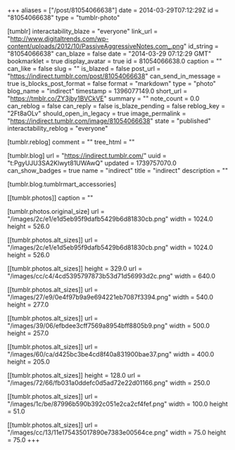 +++
aliases = ["/post/81054066638"]
date = 2014-03-29T07:12:29Z
id = "81054066638"
type = "tumblr-photo"

[tumblr]
interactability_blaze = "everyone"
link_url = "http://www.digitaltrends.com/wp-content/uploads/2012/10/PassiveAggressiveNotes.com_.png"
id_string = "81054066638"
can_blaze = false
date = "2014-03-29 07:12:29 GMT"
bookmarklet = true
display_avatar = true
id = 81054066638.0
caption = ""
can_like = false
slug = ""
is_blazed = false
post_url = "https://indirect.tumblr.com/post/81054066638"
can_send_in_message = true
is_blocks_post_format = false
format = "markdown"
type = "photo"
blog_name = "indirect"
timestamp = 1396077149.0
short_url = "https://tmblr.co/ZY3jby1BVCkVE"
summary = ""
note_count = 0.0
can_reblog = false
can_reply = false
is_blaze_pending = false
reblog_key = "2Ft8aOLv"
should_open_in_legacy = true
image_permalink = "https://indirect.tumblr.com/image/81054066638"
state = "published"
interactability_reblog = "everyone"

[tumblr.reblog]
comment = ""
tree_html = ""

[tumblr.blog]
url = "https://indirect.tumblr.com/"
uuid = "t:PgyUJU3SA2Klwyt81UWAwQ"
updated = 1739757070.0
can_show_badges = true
name = "indirect"
title = "indirect"
description = ""

[tumblr.blog.tumblrmart_accessories]

[[tumblr.photos]]
caption = ""

[tumblr.photos.original_size]
url = "/images/2c/e1/e1d5eb95f9dafb5429b6d81830cb.png"
width = 1024.0
height = 526.0

[[tumblr.photos.alt_sizes]]
url = "/images/2c/e1/e1d5eb95f9dafb5429b6d81830cb.png"
width = 1024.0
height = 526.0

[[tumblr.photos.alt_sizes]]
height = 329.0
url = "/images/cc/c4/4cd5395797873b53d71d56993d2c.png"
width = 640.0

[[tumblr.photos.alt_sizes]]
url = "/images/27/e9/0e4f97b9a9e694221eb7087f3394.png"
width = 540.0
height = 277.0

[[tumblr.photos.alt_sizes]]
url = "/images/39/06/efbdee3cff7569a8954bff8805b9.png"
width = 500.0
height = 257.0

[[tumblr.photos.alt_sizes]]
url = "/images/60/ca/d425bc3be4cd8f40a831900bae37.png"
width = 400.0
height = 205.0

[[tumblr.photos.alt_sizes]]
height = 128.0
url = "/images/72/66/fb031a0ddefc0d5ad72e22d01166.png"
width = 250.0

[[tumblr.photos.alt_sizes]]
url = "/images/1c/be/87996b590b392c051e2ca2cf4fef.png"
width = 100.0
height = 51.0

[[tumblr.photos.alt_sizes]]
url = "/images/cc/13/11e175435017890e7383e00564ce.png"
width = 75.0
height = 75.0
+++
